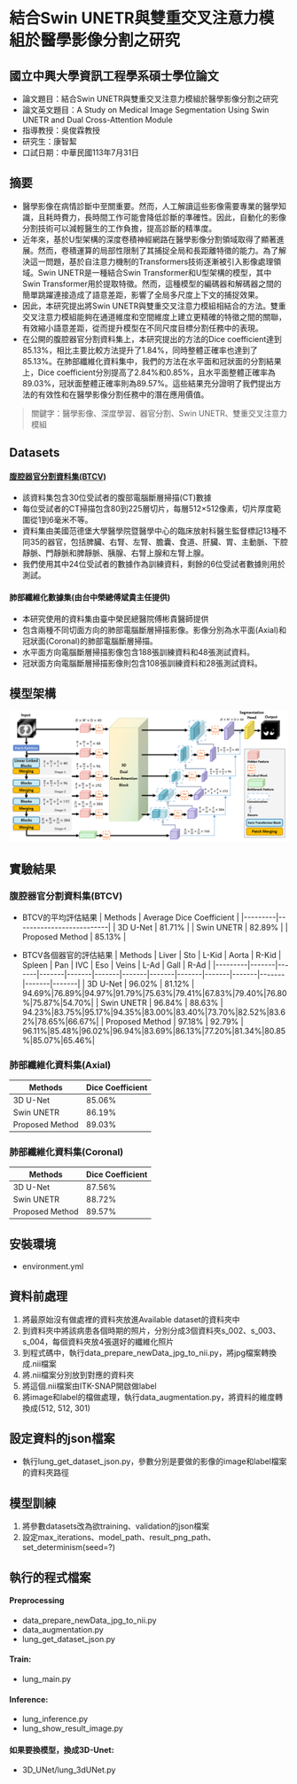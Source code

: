# 結合Swin UNETR與雙重交叉注意力模組於醫學影像分割之研究
## 國立中興大學資訊工程學系碩士學位論文
- 論文題目：結合Swin UNETR與雙重交叉注意力模組於醫學影像分割之研究
- 論文英文題目：A Study on Medical Image Segmentation Using Swin UNETR and Dual Cross-Attention Module
- 指導教授：吳俊霖教授
- 研究生：康智絜
- 口試日期：中華民國113年7月31日

## 摘要
- 醫學影像在病情診斷中至關重要。然而，人工解讀這些影像需要專業的醫學知識，且耗時費力，長時間工作可能會降低診斷的準確性。因此，自動化的影像分割技術可以減輕醫生的工作負擔，提高診斷的精準度。
- 近年來，基於U型架構的深度卷積神經網路在醫學影像分割領域取得了顯著進展。然而，卷積運算的局部性限制了其捕捉全局和長距離特徵的能力。為了解決這一問題，基於自注意力機制的Transformers技術逐漸被引入影像處理領域。Swin UNETR是一種結合Swin Transformer和U型架構的模型，其中Swin Transformer用於提取特徵。然而，這種模型的編碼器和解碼器之間的簡單跳躍連接造成了語意差距，影響了全局多尺度上下文的捕捉效果。
- 因此，本研究提出將Swin UNETR與雙重交叉注意力模組相結合的方法。雙重交叉注意力模組能夠在通道維度和空間維度上建立更精確的特徵之間的關聯，有效縮小語意差距，從而提升模型在不同尺度目標分割任務中的表現。
- 在公開的腹腔器官分割資料集上，本研究提出的方法的Dice coefficient達到85.13%，相比主要比較方法提升了1.84%，同時整體正確率也達到了85.13%。在肺部纖維化資料集中，我們的方法在水平面和冠狀面的分割結果上，Dice coefficient分別提高了2.84%和0.85%，且水平面整體正確率為89.03%，冠狀面整體正確率則為89.57%。這些結果充分證明了我們提出方法的有效性和在醫學影像分割任務中的潛在應用價值。

> 關鍵字：醫學影像、深度學習、器官分割、Swin UNETR、雙重交叉注意力模組

## Datasets
#### [腹腔器官分割資料集(BTCV)](https://www.synapse.org/Synapse:syn3193805/wiki/217789)
- 該資料集包含30位受試者的腹部電腦斷層掃描(CT)數據
- 每位受試者的CT掃描包含80到225層切片，每層512×512像素，切片厚度範圍從1到6毫米不等。
- 資料集由美國范德堡大學醫學院暨醫學中心的臨床放射科醫生監督標記13種不同35的器官，包括脾臟、右腎、左腎、膽囊、食道、肝臟、胃、主動脈、下腔靜脈、門靜脈和脾靜脈、胰腺、右腎上腺和左腎上腺。
- 我們使用其中24位受試者的數據作為訓練資料，剩餘的6位受試者數據則用於測試。

#### 肺部纖維化數據集(由台中榮總傅斌貴主任提供)
- 本研究使用的資料集由臺中榮民總醫院傅彬貴醫師提供
- 包含兩種不同切面方向的肺部電腦斷層掃描影像。影像分別為水平面(Axial)和冠狀面(Coronal)的肺部電腦斷層掃描。
- 水平面方向電腦斷層掃描影像包含188張訓練資料和48張測試資料。
- 冠狀面方向電腦斷層掃描影像則包含108張訓練資料和28張測試資料。

## 模型架構
![本研究之網路架構示意圖](https://github.com/kang0921/A-Study-on-Medical-Image-Segmentation-Using-Swin-UNETR-and-Dual-ross-Attention-Module/blob/main/assets/%E6%9C%AC%E7%A0%94%E7%A9%B6%E4%B9%8B%E7%B6%B2%E8%B7%AF%E6%9E%B6%E6%A7%8B%E7%A4%BA%E6%84%8F%E5%9C%96.png)

## 實驗結果
### 腹腔器官分割資料集(BTCV)
- BTCV的平均評估結果
| Methods | Average Dice Coefficient | 
|---------|--------------------------|
| 3D U-Net |  81.71% |
| Swin UNETR | 82.89% |
| Proposed Method | 85.13% |

- BTCV各個器官的評估結果
| Methods | Liver |  Sto | L-Kid | Aorta | R-Kid | Spleen |	Pan | IVC |	Eso |	Veins | L-Ad | Gall | R-Ad |
|---------|-------|-------|-------|-------|-------|-------|-------|-------|-------|-------|-------|-------|-------|
| 3D U-Net |  96.02% | 81.12% | 94.69%|76.89%|94.97%|91.79%|75.63%|79.41%|67.83%|79.40%|76.80%|75.87%|54.70%|
| Swin UNETR | 96.84% | 88.63% | 94.23%|83.75%|95.17%|94.35%|83.00%|83.40%|73.70%|82.52%|83.62%|78.65%|66.67%|
| Proposed Method | 97.18% | 92.79% | 96.11%|85.48%|96.02%|96.94%|83.69%|86.13%|77.20%|81.34%|80.85%|85.07%|65.46%|

### 肺部纖維化資料集(Axial)
| Methods | Dice Coefficient | 
|---------|--------------------------|
| 3D U-Net |  85.06% |
| Swin UNETR | 86.19% |
| Proposed Method | 89.03% |

### 肺部纖維化資料集(Coronal)
| Methods | Dice Coefficient | 
|---------|--------------------------|
| 3D U-Net |  87.56% |
| Swin UNETR | 88.72% |
| Proposed Method | 89.57% |
## 安裝環境
- environment.yml

## 資料前處理
1. 將最原始沒有做處裡的資料夾放進Available dataset的資料夾中
2. 到資料夾中將該病患各個時期的照片，分別分成3個資料夾s_002、s_003、s_004，每個資料夾放4張選好的纖維化照片
3. 到程式碼中，執行data_prepare_newData_jpg_to_nii.py，將jpg檔案轉換成.nii檔案
4. 將.nii檔案分別放到對應的資料夾
5. 將這個.nii檔案由ITK-SNAP開啟做label
6. 將image和label的檔做處理，執行data_augmentation.py，將資料的維度轉換成(512, 512, 301)

## 設定資料的json檔案
- 執行lung_get_dataset_json.py，參數分別是要做的影像的image和label檔案的資料夾路徑

## 模型訓練
1. 將參數datasets改為欲training、validation的json檔案
2. 設定max_iterations、model_path、result_png_path、set_determinism(seed=?)

## 執行的程式檔案
#### Preprocessing
- data_prepare_newData_jpg_to_nii.py
- data_augmentation.py
- lung_get_dataset_json.py

#### Train:
- lung_main.py

#### Inference:
- lung_inference.py
- lung_show_result_image.py

#### 如果要換模型，換成3D-Unet:
- 3D_UNet/lung_3dUNet.py
